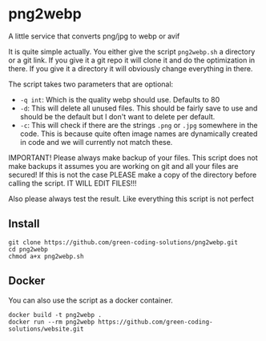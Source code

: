 # png2webp
A little service that converts png/jpg to webp or avif

It is quite simple actually. You either give the script `png2webp.sh` a directory or a git link. If you give it a git repo it will clone it and do the optimization in there. If you give it a directory it will obviously change everything in there.

The script takes two parameters that are optional:
- `-q int`: Which is the quality webp should use. Defaults to 80
- `-d`: This will delete all unused files. This should be fairly save to use and should be the default but I don't want to delete per default.
- `-c`: This will check if there are the strings `.png` or `.jpg` somewhere in the code. This is because quite often image names are dynamically created in code and we will currently not match these.

IMPORTANT! Please always make backup of your files. This script does not make backups it assumes you are working on git and all your files are secured! If this is not the case PLEASE make a copy of the directory before calling the script. IT WILL EDIT FILES!!!

Also please always test the result. Like everything this script is not perfect

## Install

```
git clone https://github.com/green-coding-solutions/png2webp.git
cd png2webp
chmod a+x png2webp.sh
```

## Docker

You can also use the script as a docker container.

```
docker build -t png2webp .
docker run --rm png2webp https://github.com/green-coding-solutions/website.git
```